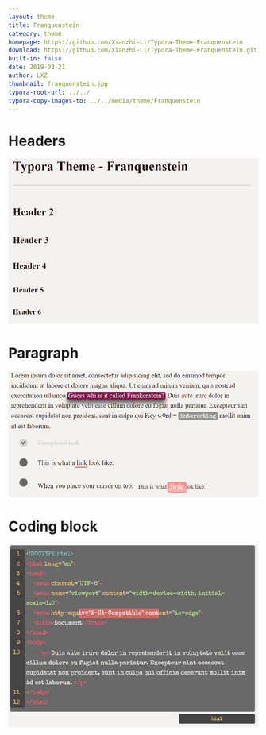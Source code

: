 ```yaml
---
layout: theme
title: Franquenstein
category: theme
homepage: https://github.com/Xianzhi-Li/Typora-Theme-Franquenstein
download: https://github.com/Xianzhi-Li/Typora-Theme-Franquenstein.git
built-in: false
date: 2019-03-21
author: LXZ
thumbnail: franquenstein.jpg
typora-root-url: ../../
typora-copy-images-to: ../../media/theme/Franquenstein
---
```


# Headers 
![](../../media/theme/Franquenstein/headers.jpg)
# Paragraph 
![](../../media/theme/Franquenstein/paragraph.jpg)
# Coding block 
![](../../media/theme/Franquenstein/coding.jpg)
